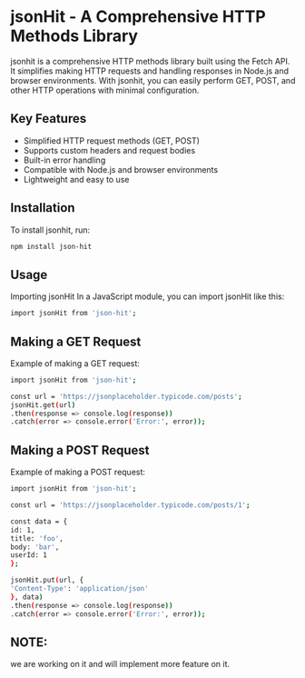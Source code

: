 # jsonHit - A Comprehensive HTTP Methods Library

jsonhit is a comprehensive HTTP methods library built using the Fetch API. It simplifies making HTTP requests and handling responses in Node.js and browser environments. With jsonhit, you can easily perform GET, POST, and other HTTP operations with minimal configuration.

## Key Features

- Simplified HTTP request methods (GET, POST)
- Supports custom headers and request bodies
- Built-in error handling
- Compatible with Node.js and browser environments
- Lightweight and easy to use

## Installation

To install jsonhit, run:

```bash
npm install json-hit
```

## Usage

Importing jsonHit
In a JavaScript module, you can import jsonHit like this:

```bash
import jsonHit from 'json-hit';
```

## Making a GET Request

Example of making a GET request:

```bash
import jsonHit from 'json-hit';

const url = 'https://jsonplaceholder.typicode.com/posts';
jsonHit.get(url)
.then(response => console.log(response))
.catch(error => console.error('Error:', error));
```

## Making a POST Request

Example of making a POST request:

```bash
import jsonHit from 'json-hit';

const url = 'https://jsonplaceholder.typicode.com/posts/1';

const data = {
id: 1,
title: 'foo',
body: 'bar',
userId: 1
};

jsonHit.put(url, {
'Content-Type': 'application/json'
}, data)
.then(response => console.log(response))
.catch(error => console.error('Error:', error));
```

## NOTE:

we are working on it and will implement more feature on it.
